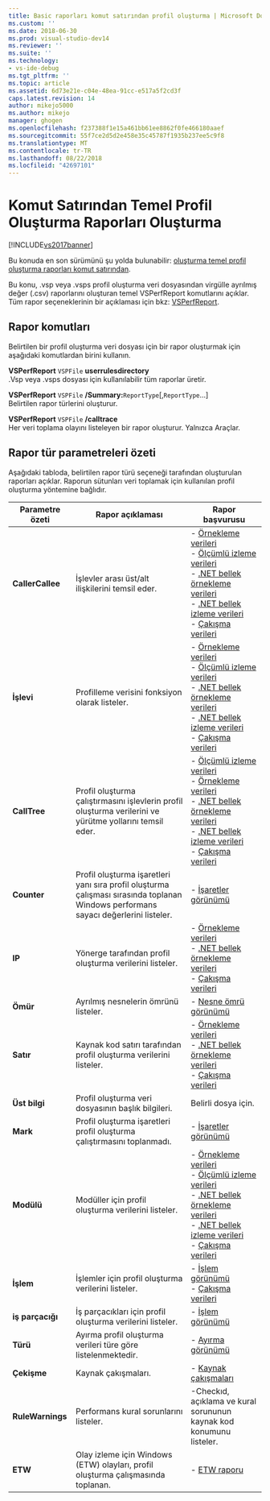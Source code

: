 ```yaml
---
title: Basic raporları komut satırından profil oluşturma | Microsoft Docs
ms.custom: ''
ms.date: 2018-06-30
ms.prod: visual-studio-dev14
ms.reviewer: ''
ms.suite: ''
ms.technology:
- vs-ide-debug
ms.tgt_pltfrm: ''
ms.topic: article
ms.assetid: 6d73e21e-c04e-48ea-91cc-e517a5f2cd3f
caps.latest.revision: 14
author: mikejo5000
ms.author: mikejo
manager: ghogen
ms.openlocfilehash: f237388f1e15a461bb61ee8862f0fe466180aaef
ms.sourcegitcommit: 55f7ce2d5d2e458e35c45787f1935b237ee5c9f8
ms.translationtype: MT
ms.contentlocale: tr-TR
ms.lasthandoff: 08/22/2018
ms.locfileid: "42697101"
---
```

# <a name="creating-basic-profiling-reports-from-the-command-line"></a>Komut Satırından Temel Profil Oluşturma Raporları Oluşturma
[!INCLUDE[vs2017banner](../includes/vs2017banner.md)]

Bu konuda en son sürümünü şu yolda bulunabilir: [oluşturma temel profil oluşturma raporları komut satırından](https://docs.microsoft.com/visualstudio/profiling/creating-basic-profiling-reports-from-the-command-line).  
  
Bu konu, .vsp veya .vsps profil oluşturma veri dosyasından virgülle ayrılmış değer (.csv) raporlarını oluşturan temel VSPerfReport komutlarını açıklar. Tüm rapor seçeneklerinin bir açıklaması için bkz: [VSPerfReport](../profiling/vsperfreport.md).  
  
## <a name="report-commands"></a>Rapor komutları  
 Belirtilen bir profil oluşturma veri dosyası için bir rapor oluşturmak için aşağıdaki komutlardan birini kullanın.  
  
 **VSPerfReport** `VSPFile` **userrulesdirectory**  
 .Vsp veya .vsps dosyası için kullanılabilir tüm raporlar üretir.  
  
 **VSPerfReport** `VSPFile` **/Summary:**`ReportType`[,`ReportType`...]  
 Belirtilen rapor türlerini oluşturur.  
  
 **VSPerfReport** `VSPFile`   **/calltrace**  
 Her veri toplama olayını listeleyen bir rapor oluşturur. Yalnızca Araçlar.  
  
## <a name="summary-report-type-parameters"></a>Rapor tür parametreleri özeti  
 Aşağıdaki tabloda, belirtilen rapor türü seçeneği tarafından oluşturulan raporları açıklar. Raporun sütunları veri toplamak için kullanılan profil oluşturma yöntemine bağlıdır.  
  
|Parametre özeti|Rapor açıklaması|Rapor başvurusu|  
|-----------------------|------------------------|----------------------|  
|**CallerCallee**|İşlevler arası üst/alt ilişkilerini temsil eder.|-   [Örnekleme verileri](../profiling/caller-callee-view-sampling-data.md)<br />-   [Ölçümlü izleme verileri](../profiling/caller-callee-view-instrumentation-data.md)<br />-   [.NET bellek örnekleme verileri](../profiling/caller-callee-view-dotnet-memory-sampling-data.md)<br />-   [.NET bellek izleme verileri](../profiling/caller-callee-view-net-memory-instrumentation-data.md)<br />-   [Çakışma verileri](../profiling/caller-callee-view-contention-data.md)|  
|**İşlevi**|Profilleme verisini fonksiyon olarak listeler.|-   [Örnekleme verileri](../profiling/functions-view-sampling-data.md)<br />-   [Ölçümlü izleme verileri](../profiling/functions-view-instrumentation-data.md)<br />-   [.NET bellek örnekleme verileri](../profiling/functions-view-dotnet-memory-sampling-data.md)<br />-   [.NET bellek izleme verileri](../profiling/functions-view-dotnet-memory-instrumentation-data.md)<br />-   [Çakışma verileri](../profiling/functions-view-contention-data.md)|  
|**CallTree**|Profil oluşturma çalıştırmasını işlevlerin profil oluşturma verilerini ve yürütme yollarını temsil eder.|-   [Ölçümlü izleme verileri](../profiling/call-tree-view-instrumentation-data.md)<br />-   [Örnekleme verileri](../profiling/call-tree-view-sampling-data.md)<br />-   [.NET bellek örnekleme verileri](../profiling/call-tree-view-dotnet-memory-sampling-data.md)<br />-   [.NET bellek izleme verileri](../profiling/call-tree-view-dotnet-memory-instrumentation-data.md)<br />-   [Çakışma verileri](../profiling/call-tree-view-contention-data.md)|  
|**Counter**|Profil oluşturma işaretleri yanı sıra profil oluşturma çalışması sırasında toplanan Windows performans sayacı değerlerini listeler.|-   [İşaretler görünümü](../profiling/marks-view.md)|  
|**IP**|Yönerge tarafından profil oluşturma verilerini listeler.|-   [Örnekleme verileri](../profiling/instruction-pointers-ips-view-sampling-data.md)<br />-   [.NET bellek örnekleme verileri](../profiling/instruction-pointers-ips-view-dotnet-memory-sampling-data.md)<br />-   [Çakışma verileri](../profiling/instruction-pointers-ips-view-contention-data.md)|  
|**Ömür**|Ayrılmış nesnelerin ömrünü listeler.|-   [Nesne ömrü görünümü](../profiling/object-lifetime-view.md)|  
|**Satır**|Kaynak kod satırı tarafından profil oluşturma verilerini listeler.|-   [Örnekleme verileri](../profiling/lines-view-sampling-data.md)<br />-   [.NET bellek örnekleme verileri](../profiling/lines-view-dotnet-memory-sampling-data.md)<br />-   [Çakışma verileri](../profiling/lines-view-contention-data.md)|  
|**Üst bilgi**|Profil oluşturma veri dosyasının başlık bilgileri.|Belirli dosya için.|  
|**Mark**|Profil oluşturma işaretleri profil oluşturma çalıştırmasını toplanmadı.|-   [İşaretler görünümü](../profiling/marks-view.md)|  
|**Modülü**|Modüller için profil oluşturma verilerini listeler.|-   [Örnekleme verileri](../profiling/modules-view-sampling-data.md)<br />-   [Ölçümlü izleme verileri](../profiling/modules-view-instrumentation-data.md)<br />-   [.NET bellek örnekleme verileri](../profiling/modules-view-dotnet-memory-sampling-data.md)<br />-   [.NET bellek izleme verileri](../profiling/modules-view-dotnet-memory-instrumentation-data.md)<br />-   [Çakışma verileri](../profiling/modules-view-contention-data.md)|  
|**İşlem**|İşlemler için profil oluşturma verilerini listeler.|-   [İşlem görünümü](../profiling/process-view.md)<br />-   [Çakışma verileri](../profiling/process-view-contention-data.md)|  
|**iş parçacığı**|İş parçacıkları için profil oluşturma verilerini listeler.|-   [İşlem görünümü](../profiling/process-view.md)|  
|**Türü**|Ayırma profil oluşturma verileri türe göre listelenmektedir.|-   [Ayırma görünümü](../profiling/dotnet-memory-allocations-view.md)|  
|**Çekişme**|Kaynak çakışmaları.|-   [Kaynak çakışmaları](../profiling/resource-contentions-view-contention-data.md)|  
|**RuleWarnings**|Performans kural sorunlarını listeler.|-Checkıd, açıklama ve kural sorununun kaynak kod konumunu listeler.|  
|**ETW**|Olay izleme için Windows (ETW) olayları, profil oluşturma çalışmasında toplanan.|-   [ETW raporu](../profiling/event-tracing-for-windows-etw-report.md)|



